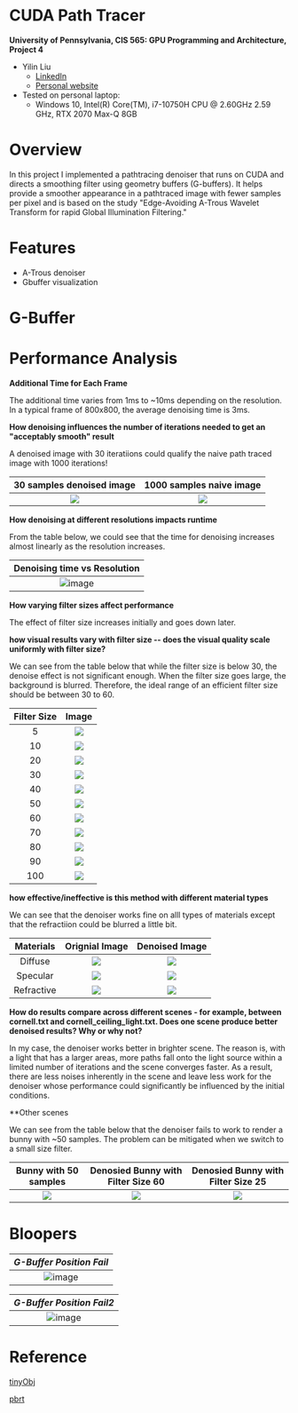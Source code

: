 CUDA Path Tracer
================

**University of Pennsylvania, CIS 565: GPU Programming and Architecture, Project 4**


* Yilin Liu
  * [LinkedIn](https://www.linkedin.com/in/yilin-liu-9538ba1a5/)
  * [Personal website](https://www.yilin.games)
* Tested on personal laptop:
  - Windows 10, Intel(R) Core(TM), i7-10750H CPU @ 2.60GHz 2.59 GHz, RTX 2070 Max-Q 8GB

Overview
=============

In this project I implemented a pathtracing denoiser that runs on CUDA and directs a smoothing filter using geometry buffers (G-buffers). It helps provide a smoother appearance in a pathtraced image with fewer samples per pixel and is based on the study "Edge-Avoiding A-Trous Wavelet Transform for rapid Global Illumination Filtering."

Features
=============
* A-Trous denoiser
* Gbuffer visualization

G-Buffer
============

Performance Analysis
============
**Additional Time for Each Frame**

The additional time varies from 1ms to ~10ms depending on the resolution. In a typical frame of 800x800, the average denoising time is 3ms.

**How denoising influences the number of iterations needed to get an "acceptably smooth" result**

A denoised image with 30 iteratiions could qualify the naive path traced image with 1000 iterations!

| 30 samples denoised image | 1000 samples naive image |
:-------:|:-------:
|![](img/denoiser/30sample_denoiser.png)|![](img/denoiser/1000sample.png) |

**How denoising at different resolutions impacts runtime**

From the table below, we could see that the time for denoising increases almost linearly as the resolution increases.

  | Denoising time vs Resolution |
|:--:|  
 |![image](img/denoiser/time.png)|
 
**How varying filter sizes affect performance**

The effect of filter size increases initially and goes down later. 


**how visual results vary with filter size -- does the visual quality scale uniformly with filter size?**

We can see from the table below that while the filter size is below 30, the denoise effect is not significant enough. When the filter size goes large, the background is blurred. Therefore, the ideal range of an efficient filter size should be between 30 to 60.

| Filter Size | Image |
:-------:|:-------:
|5|![](img/denoiser/fs5.png) |
|10|![](img/denoiser/fs10.png) |
|20|![](img/denoiser/fs20.png) |
|30|![](img/denoiser/fs30.png) |
|40|![](img/denoiser/fs50.png) |
|50|![](img/denoiser/fs60.png) |
|60|![](img/denoiser/fs70.png) |
|70|![](img/denoiser/fs80.png) |
|80|![](img/denoiser/fs90.png) |
|90|![](img/denoiser/fs100.png) |
|100|![](img/denoiser/fs110.png) |

**how effective/ineffective is this method with different material types**

We can see that the denoiser works fine on alll types of materials except that the refractiion could be blurred a little bit. 

| Materials | Orignial Image| Denoised Image |
:-------:|:-------:|:-------:
|Diffuse|![](img/denoiser/diffuse_naive.png) |![](img/denoiser/diffuse_denoised.png) |
|Specular|![](img/denoiser/specular_naive.png) |![](img/denoiser/fs50.png) |
|Refractive|![](img/denoiser/refract_naive.png) |![](img/denoiser/refract_denoised.png) |

**How do results compare across different scenes - for example, between cornell.txt and cornell_ceiling_light.txt. Does one scene produce better denoised results? Why or why not?**

In my case, the denoiser works better in brighter scene. The reason is, with a light that has a larger areas, more paths fall onto the light source within a limited number of iterations and the scene converges faster. As a result, there are less noises inherently in the scene and leave less work for the denoiser whose performance could significantly be influenced by the initial conditions.  


**Other scenes

We can see from the table below that the denoiser fails to work to render a bunny with ~50 samples. The problem can be mitigated when we switch to a small size filter.

 
| Bunny with 50 samples | Denosied Bunny with Filter Size 60 | Denosied Bunny with Filter Size 25 |
:-------:|:-------:|:-------:
|![](img/denoiser/bunny_naive.png)|![](img/denoiser/bunny_denoised.png) |![](img/denoiser/bunny_denoised25.png) |


Bloopers
===============
  | *G-Buffer Position Fail* |
|:--:|  
 |![image](img/bloopers/gbuffer_pos_bug2.png)|
 

  | *G-Buffer Position Fail2* |
  |:--:|
  |![image](img/bloopers/gbuffer_pos_bug3.png)|
   
Reference
===============
[tinyObj](https://github.com/tinyobjloader/tinyobjloader)

[pbrt](https://pbrt.org/)
